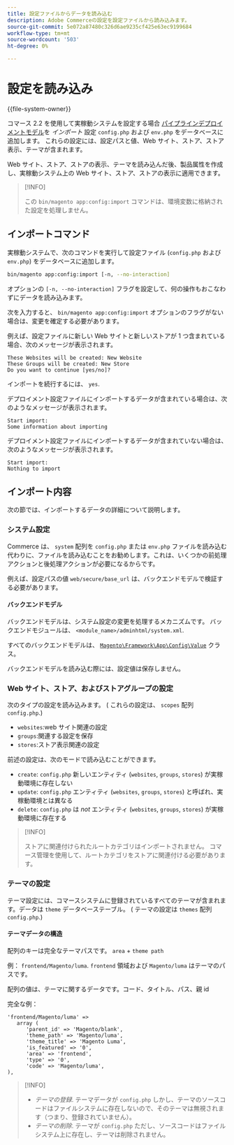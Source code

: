 ```yaml
---
title: 設定ファイルからデータを読み込む
description: Adobe Commerceの設定を設定ファイルから読み込みます。
source-git-commit: 5e072a87480c326d6ae9235cf425e63ec9199684
workflow-type: tm+mt
source-wordcount: '503'
ht-degree: 0%

---
```



# 設定を読み込み

{{file-system-owner}}

コマース 2.2 を使用して実稼動システムを設定する場合 [パイプラインデプロイメントモデル](../deployment/technical-details.md)を _インポート_ 設定 `config.php` および `env.php` をデータベースに追加します。
これらの設定には、設定パスと値、Web サイト、ストア、ストア表示、テーマが含まれます。

Web サイト、ストア、ストアの表示、テーマを読み込んだ後、製品属性を作成し、実稼動システム上の Web サイト、ストア、ストアの表示に適用できます。

>[!INFO]
>
>この `bin/magento app:config:import` コマンドは、環境変数に格納された設定を処理しません。

## インポートコマンド

実稼動システムで、次のコマンドを実行して設定ファイル (`config.php` および `env.php`) をデータベースに追加します。

```bash
bin/magento app:config:import [-n, --no-interaction]
```

オプションの `[-n, --no-interaction]` フラグを設定して、何の操作もおこなわずにデータを読み込みます。

次を入力すると、 `bin/magento app:config:import` オプションのフラグがない場合は、変更を確定する必要があります。

例えば、設定ファイルに新しい Web サイトと新しいストアが 1 つ含まれている場合、次のメッセージが表示されます。

```terminal
These Websites will be created: New Website
These Groups will be created: New Store
Do you want to continue [yes/no]?
```

インポートを続行するには、 `yes`.

デプロイメント設定ファイルにインポートするデータが含まれている場合は、次のようなメッセージが表示されます。

```terminal
Start import:
Some information about importing
```

デプロイメント設定ファイルにインポートするデータが含まれていない場合は、次のようなメッセージが表示されます。

```terminal
Start import:
Nothing to import
```

## インポート内容

次の節では、インポートするデータの詳細について説明します。

### システム設定

Commerce は、 `system` 配列を `config.php` または `env.php` ファイルを読み込む代わりに、ファイルを読み込むことをお勧めします。これは、いくつかの前処理アクションと後処理アクションが必要になるからです。

例えば、設定パスの値 `web/secure/base_url` は、バックエンドモデルで検証する必要があります。

#### バックエンドモデル

バックエンドモデルは、システム設定の変更を処理するメカニズムです。
バックエンドモジュールは、 `<module_name>/adminhtml/system.xml`.

すべてのバックエンドモデルは、 [`Magento\Framework\App\Config\Value`](https://github.com/magento/magento2/blob/2.4/lib/internal/Magento/Framework/App/Config/Value.php) クラス。

バックエンドモデルを読み込む際には、設定値は保存しません。

### Web サイト、ストア、およびストアグループの設定

次のタイプの設定を読み込みます。
( これらの設定は、 `scopes` 配列 `config.php`.)

- `websites`:web サイト関連の設定
- `groups`:関連する設定を保存
- `stores`:ストア表示関連の設定

前述の設定は、次のモードで読み込むことができます。

- `create`: `config.php` 新しいエンティティ (`websites`, `groups`, `stores`) が実稼動環境に存在しない
- `update`: `config.php` エンティティ (`websites`, `groups`, `stores`) と呼ばれ、実稼動環境とは異なる
- `delete`: `config.php` は _not_ エンティティ (`websites`, `groups`, `stores`) が実稼動環境に存在する

>[!INFO]
>
>ストアに関連付けられたルートカテゴリはインポートされません。 コマース管理を使用して、ルートカテゴリをストアに関連付ける必要があります。

### テーマの設定

テーマ設定には、コマースシステムに登録されているすべてのテーマが含まれます。データは `theme` データベーステーブル。 ( テーマの設定は `themes` 配列 `config.php`.)

#### テーマデータの構造

配列のキーは完全なテーマパスです。 `area` + `theme path`

例： `frontend/Magento/luma`.
`frontend` 領域および `Magento/luma` はテーマのパスです。

配列の値は、テーマに関するデータです。コード、タイトル、パス、親 id

完全な例：

```php?start_inline=1
'frontend/Magento/luma' =>
   array (
      'parent_id' => 'Magento/blank',
      'theme_path' => 'Magento/luma',
      'theme_title' => 'Magento Luma',
      'is_featured' => '0',
      'area' => 'frontend',
      'type' => '0',
      'code' => 'Magento/luma',
),
```

>[!INFO]
>
>- _テーマの登録_. テーマデータが `config.php` しかし、テーマのソースコードはファイルシステムに存在しないので、そのテーマは無視されます（つまり、登録されていません）。
>- _テーマの削除_. テーマが `config.php` ただし、ソースコードはファイルシステム上に存在し、テーマは削除されません。

